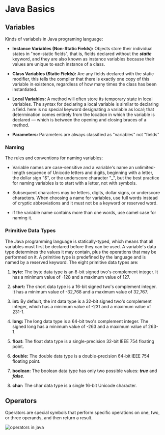 #  Java Basics

## Variables

Kinds of variabels in Java programing language:

* **Instance Variables (Non-Static Fields):** Objects store their individual states in "non-static fields", that is, fields declared without the ***static*** keyword, and they are also known as instance variables because their values are unique to each instance of a class.

* **Class Variables (Static Fields):** Are any fields declared with the static modifier, this tells the compiler that there is exactly one copy of this variable in existence, regardless of how many times the class has been instantiated.

* **Local Variables:** A method will often store its temporary state in local variables. The syntax for declaring a local variable is similar to declaring a field. here is no special keyword designating a variable as local; that determination comes entirely from the location in which the variable is declared — which is between the opening and closing braces of a method.

* **Parameters:** Parameters are always classified as "variables" not "fields"

### Naming

The rules and conventions for naming variables:

* Variable names are case-sensitive and a variable's name an unlimited-length sequence of Unicode letters and digits, beginning with a letter, the dollar sign "$", or the underscore character "_", but the best practice for naming variables is to start with a letter, not with symbols.

* Subsequent characters may be letters, digits, dollar signs, or underscore characters. When choosing a name for variables, use full words instead of cryptic abbreviations and it must not be a keyword or reserved word.

* if the variable name contains more than one words, use camel case for naming it.

### Primitive Data Types

The Java programming language is statically-typed, which means that all variables must first be declared before they can be used. A variable's data type determines the values it may contain, plus the operations that may be performed on it. A primitive type is predefined by the language and is named by a reserved keyword. The eight primitive data types are:

1) **byte:** The byte data type is an 8-bit signed two's complement integer. It has a minimum value of -128 and a maximum value of 127.

2) **short:** The short data type is a 16-bit signed two's complement integer. It has a minimum value of -32,768 and a maximum value of 32,767.

3) **int:** By default, the int data type is a 32-bit signed two's complement integer, which has a minimum value of -231 and a maximum value of 231-1.

4) **long:** The long data type is a 64-bit two's complement integer. The signed long has a minimum value of -263 and a maximum value of 263-1.

5) **float:** The float data type is a single-precision 32-bit IEEE 754 floating point. 

6) **double:** The double data type is a double-precision 64-bit IEEE 754 floating point.

7) **boolean:** The boolean data type has only two possible values: ***true*** and ***false***.

8) **char:** The char data type is a single 16-bit Unicode character.

## Operators

 Operators are special symbols that perform specific operations on one, two, or three operands, and then return a result.

 ![operators in java](https://i0.wp.com/www.flowerbrackets.com/wp-content/uploads/2017/04/operators-in-java.jpg?resize=591%2C382&ssl=1)